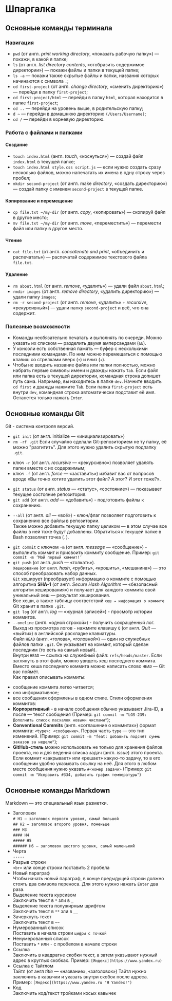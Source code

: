 # Шпаргалка

## Основные команды терминала

### Навигация
* ```pwd``` (от англ. *print working directory*, «показать рабочую папку») — покажи, в какой я папке;
* ```ls``` (от англ. *list directory contents*, «отобразить содержимое директории») — покажи файлы и папки в текущей папке;
* ```ls -a``` — покажи также скрытые файлы и папки, названия которых начинаются с символа ```.```;
* ```cd first-project``` (от англ. *change directory*, «сменить директорию») — перейди в папку ```first-project```;
* ```cd first-project/html``` — перейди в папку ```html```, которая находится в папке ```first-project```;
* ```cd ..``` — перейди на уровень выше, в родительскую папку;
* ```d ~``` — перейди в домашнюю директорию ```(/Users/Username)```;
* ```cd /``` — перейди в корневую директорию.
### Работа с файлами и папками
#### Создание
* ```touch index.html``` (англ. *touch*, «коснуться») — создай файл ```index.html``` в текущей папке;
* ```touch index.html style.css script.js``` — если нужно создать сразу несколько файлов, можно напечатать их имена в одну строку через пробел;
* ```mkdir second-project``` (от англ. make *directory*, «создать директорию») — создай папку с именем ```second-project``` в текущей папке.
#### Копирование и перемещение
* ```cp file.txt ~/my-dir``` (от англ. *copy*, «копировать») — скопируй файл в другое место;
* ```mv file.txt ~/my-dir``` (от англ. *move*, «переместить») — перемести файл или папку в другое место.
#### Чтение
* ```cat file.txt``` (от англ. *concatenate and print*, «объединить и распечатать») — распечатай содержимое текстового файла ```file.txt```.
#### Удаление
* ```rm about.html``` (от англ. *remove*, «удалить») — удали файл ```about.html```;
* ```rmdir images``` (от англ. *remove directory*, «удалить директорию») — удали папку ```images```;
* ```rm -r second-project``` (от англ. *remove*, «удалить» + *recursive*, «рекурсивный») — удали папку ```second-project``` и всё, что она содержит.
### Полезные возможности
* Команды необязательно печатать и выполнять по очереди. Можно указать их списком — разделить двумя амперсандами (```&&```).
* У консоли есть собственная память — буфер с несколькими последними командами. По ним можно перемещаться с помощью клавиш со стрелками вверх (```↑```) и вниз (```↓```).
* Чтобы не вводить название файла или папки полностью, можно набрать первые символы имени и дважды нажать ```Tab```. Если файл или папка есть в текущей директории, командная строка допишет путь сама.
Например, вы находитесь в папке ```dev```. Начните вводить ```cd first``` и дважды нажмите ```Tab```. Если папка ```first-project``` есть внутри ```dev```, командная строка автоматически подставит её имя. Останется только нажать ```Enter```.


## Основные команды Git

Git - система контроля версий.

* ```git init``` (от англ. initialize — «инициализировать»)
* ```rm -rf .git``` Если случайно сделали Git-репозиторием не ту папку, её можно "разгитить". Для этого нужно удалить скрытую подпапку ```.git```.
- ключ ```-r``` (от англ. *recursive* — «рекурсивно») позволяет удалять папки вместе с их содержимым;
- ключ ```-f``` (от англ. *force* — «заставить») избавит вас от вопросов вроде «Вы точно хотите удалить этот файл? А этот? И этот тоже?».
* ```git status``` (от англ. *status* — «статус», «состояние») — показывает текущее состояние репозитория.
* ```git add``` (от англ. *add* — «добавить») - подготовить файлы к сохранению.
- ```--all``` (от англ. *all* — «всё») - ключ/флаг позволяет подготовить к сохранению все файлы в репозитории. <br>
Также можно добавить текущую папку целиком — в этом случае все файлы в ней тоже будут добавлены. Обратиться к текущей папке в Bash позволяет точка (```.```).
* ```git commit``` c ключом ```-m``` (от англ. *message* — «сообщение») - выполнить коммит и присвоить коммиту сообщение.
Пример: ```git commit -m ‘Мой первый коммит!’```
* ```git push``` (от англ. *push* — «толкать»). <br>
```Хеширование``` (от англ. *hash*, «рубить», «крошить», «мешанина») — это способ преобразовать набор данных. <br>
```Git``` хеширует (преобразует) информацию о коммите с помощью алгоритма **SHA-1** (от англ. *Secure Hash Algorithm* — «безопасный алгоритм хеширования») и получает для каждого коммита свой уникальный хеш — результат хеширования. <br>
Все хеши, а также таблицу соответствий ```хеш → информация о коммите``` Git хранит в папке ```.git```.
* ```git log``` (от англ. *log* — «журнал записей») - просмотр истории коммитов.
* ```--oneline``` (англ. «одной строкой») - получить сокращённый лог. <br>
Выход из просмотра логов - нажмите клавишу ```Q``` (от англ. *Quit* — «выйти») в английской раскладке клавиатуры. <br>
Файл ```HEAD``` (англ. «голова», «головной») — один из служебных файлов папки ```.git```. Он указывает на коммит, который сделан последним (то есть на самый новый). <br>
Внутри ```HEAD``` — ссылка на служебный файл: ```refs/heads/master```. Если заглянуть в этот файл, можно увидеть хеш последнего коммита. <br>
Вместо хеша последнего коммита можно написать слово ```HEAD``` — Git вас поймёт. <br>
Как правил описывать коммиты:
 - сообщение коммита легко читается;
 - оно информативное;
 - все сообщения оформлены в одном стиле.
Стили оформления коммитов:
 - **Корпоративный** - в начале сообщения обычно указывают Jira-ID, а после — текст сообщения (Пример: ```git commit -m "LGS-239: Дополнить список пасхалок новыми числами"```);
 - **Conventional Commits** (англ. «соглашение о коммитах») формат коммита: ```<type>: <сообщение>```. Первая часть ```type``` — это тип изменений. (Пример: ```git commit -m "feat: добавить подсчёт суммы заказов за неделю"```);
 - **GitHub-стиль** можно использовать не только для хранения файлов проекта, но и для ведения списка задач (англ. *issue*) этого проекта. Если коммит «закрывает» или «решает» какую-то задачу, то в его сообщении удобно указывать ссылку на неё. Для этого в любом месте сообщения нужно указать ```#<номер задачи>``` (Пример: ```git commit -m "Исправить #334, добавить график температуры"```)


## Основные команды Markdown

Markdown — это специальный язык разметки.

* Заголовки <br>
```# H1 — заголовок первого уровня, самый большой``` <br>
```## H2 — заголовок второго уровня, поменьше``` <br>
```### H3``` <br>
```#### H4``` <br>
```##### H5``` <br>
```###### H6 — заголовок шестого уровня, самый маленький``` <br>
* Черта <br>
```-----```
* Разрыв строки <br>
```<br>``` или конце строки поставить 2 пробела
* Новый параграф <br>
Чтобы начать новый параграф, в конце предыдущей строки должно стоять два символа переноса. Для этого нужно нажать ```Enter``` два раза.
* Выделение текста курсивом <br>
Заключить текст в ```*``` зли в ```_```
* Выделение текста полужирным шрифтом <br>
Заключить текст в ```**``` зли в ```__```
* Зачеркнуть текст <br>
Заключить текст в ```~~```
* Нумерованный список <br>
Поставить в начала строки ```цифры с точкой```
* Ненумерованный список <br>
Поставить ```*``` или ```-``` с пробелом в начале строки
* Ссылка <br>
Заключить в квадратне скобки текст, а затем указывают нужный адрес в круглых скобках.
Пример: ```[Яндекс](https://www.yandex.ru)```
* Ссылка с Тайтлом <br>
Тайтл (от англ *title* — «название», «заголовок»)
Тайтл нужно заключить в кавычки и указать внутри скобок после адреса.
Пример: ```[Яндекс](https://www.yandex.ru "Я Yandex!")```
* Код <br>
Заключить код/текст тройками косых кавычек
